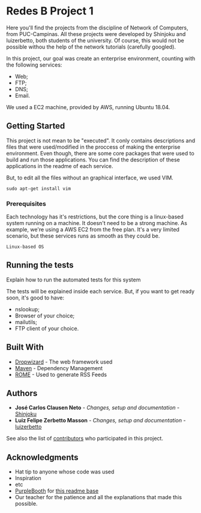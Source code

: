 # Redes B Project 1

Here you'll find the projects from the discipline of Network of Computers, from PUC-Campinas.
All these projects were developed by Shinjoku and luizerbetto, both students of the university.
Of course, this would not be possible withou the help of the network tutorials (carefully googled).

In this project, our goal was create an enterprise environment, counting with the following services:
  - Web;
  - FTP;
  - DNS;
  - Email.
  
 We used a EC2 machine, provided by AWS, running Ubuntu 18.04.


## Getting Started

This project is not mean to be "executed". It conly contains descriptions and files that were used/modified in the proccess of making the enterprise environment. Even though, there are some core packages that were used to build and run those applications. You can find the description of these applications in the readme of each service.

But, to edit all the files without an graphical interface, we used VIM.
```
sudo apt-get install vim
```


### Prerequisites

Each technology has it's restrictions, but the core thing is a linux-based system running on a machine. It doesn't need to be a strong machine. As example, we're using a AWS EC2 from the free plan. It's a very limited scenario, but these services runs as smooth as they could be.

```
Linux-based OS
```

## Running the tests

Explain how to run the automated tests for this system

The tests will be explained inside each service. But, if you want to get ready soon, it's good to have:
  - nslookup;
  - Browser of your choice;
  - mailutils;
  - FTP client of your choice.
  

## Built With

* [Dropwizard](http://www.dropwizard.io/1.0.2/docs/) - The web framework used
* [Maven](https://maven.apache.org/) - Dependency Management
* [ROME](https://rometools.github.io/rome/) - Used to generate RSS Feeds


## Authors

* **José Carlos Clausen Neto** - *Changes, setup and documentation* - [Shinjoku](https://github.com/Shinjoku)
* **Luiz Felipe Zerbetto Masson** - *Changes, setup and documentation* - [luizerbetto](https://github.com/luizerbetto)

See also the list of [contributors](https://github.com/your/project/contributors) who participated in this project.


## Acknowledgments

* Hat tip to anyone whose code was used
* Inspiration
* etc
* [PurpleBooth](https://github.com/PurpleBooth) for [this readme base](https://gist.github.com/PurpleBooth/109311bb0361f32d87a2)
* Our teacher for the patience and all the explanations that made this possible.
